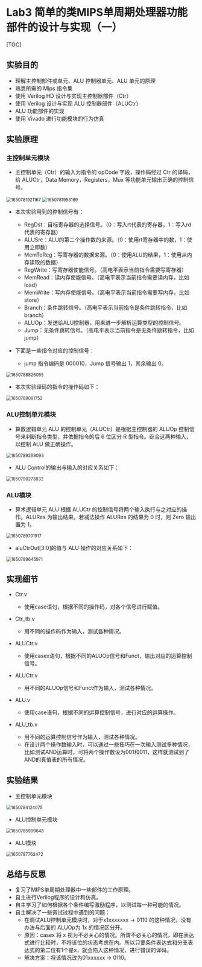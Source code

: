 # Lab3 简单的类MIPS单周期处理器功能部件的设计与实现（一）

[TOC]

## 实验目的

+ 理解主控制部件或单元、ALU 控制器单元、ALU 单元的原理
+ 熟悉所需的 Mips 指令集
+ 使用 Verilog HD 设计与实现主控制器部件（Ctr）
+ 使用 Verilog 设计与实现 ALU 控制器部件（ALUCtr）
+ ALU 功能部件的实现
+ 使用 Vivado 进行功能模块的行为仿真

## 实验原理

### 主控制单元模块

+ 主控制单元（Ctr）的输入为指令的 opCode 字段，操作码经过 Ctr 的译码，给 ALUCtr，Data Memory，Registers，Mux 等功能单元输出正确的控制信号。

<img src="C:\Users\Xiao-PC\AppData\Roaming\Typora\typora-user-images\1650781921167.png" alt="1650781921167" style="zoom:80%;" />

<img src="C:\Users\Xiao-PC\AppData\Roaming\Typora\typora-user-images\1650781953169.png" alt="1650781953169" style="zoom:80%;" />

+ 本次实验用到的控制信号有：
  + RegDst：目标寄存器的选择信号。（0：写入rt代表的寄存器，1：写入rd代表的寄存器）
  + ALUSrc：ALU的第二个操作数的来源。（0：使用rt寄存器中的数，1：使用立即数）
  + MemToReg：写寄存器的数据来源。（0：使用ALU的结果，1：使用从内存读取的数据）
  + RegWrite：写寄存器使能信号。（高电平表示当前指令需要写寄存器）
  + MemRead：读内存使能信号。（高电平表示当前指令需要读内存，比如load）
  + MemWrite：写内存使能信号。（高电平表示当前指令需要写内存，比如store）
  + Branch：条件跳转信号。（高电平表示当前指令是条件跳转指令，比如branch）
  + ALUOp：发送给ALU控制器，用来进一步解析运算类型的控制信号。
  + Jump：无条件跳转信号。（高电平表示当前指令是无条件跳转指令，比如jump）

+ 下面是一些指令对应的控制信号：
  + jump 指令编码是 000010，Jump 信号输出 1，其余输出 0。

<img src="C:\Users\Xiao-PC\AppData\Roaming\Typora\typora-user-images\1650788826055.png" alt="1650788826055" style="zoom:80%;" />

+ 本次实验译码的指令的操作码如下：

<img src="C:\Users\Xiao-PC\AppData\Roaming\Typora\typora-user-images\1650789091752.png" alt="1650789091752" style="zoom:80%;" />

### ALU控制单元模块

+ 算数逻辑单元 ALU 的控制单元（ALUCtr）是根据主控制器的 ALUOp 控制信号来判断指令类型，并依据指令的后 6 位区分 R 型指令。综合这两种输入，以控制 ALU 做正确操作。

<img src="C:\Users\Xiao-PC\AppData\Roaming\Typora\typora-user-images\1650789269093.png" alt="1650789269093" style="zoom:80%;" />

+ ALU Control的输出与输入的对应关系如下：

<img src="C:\Users\Xiao-PC\AppData\Roaming\Typora\typora-user-images\1650790273832.png" alt="1650790273832" style="zoom:80%;" />

### ALU模块

+ 算术逻辑单元 ALU 根据 ALUCtr 的控制信号将两个输入执行与之对应的操作。ALURes 为输出结果。若减法操作 ALURes 的结果为 0 时，则 Zero 输出置为 1。

<img src="C:\Users\Xiao-PC\AppData\Roaming\Typora\typora-user-images\1650789701917.png" alt="1650789701917" style="zoom:80%;" />

+ aluCtrOut[3:0]的值与 ALU 操作的对应关系如下：

<img src="C:\Users\Xiao-PC\AppData\Roaming\Typora\typora-user-images\1650789645971.png" alt="1650789645971" style="zoom:80%;" />

## 实现细节

+ Ctr.v
  + 使用case语句，根据不同的操作码，对各个信号进行赋值。

+ Ctr_tb.v
  + 用不同的操作码作为输入，测试各种情况。
+ ALUCtr.v
  + 使用casex语句，根据不同的ALUOp信号和Funct，输出对应的运算控制信号。
+ ALUCtr.v
  + 用不同的ALUOp信号和Funct作为输入，测试各种情况。
+ ALU.v
  + 使用case语句，根据不同的运算控制信号，进行对应的运算操作。
+ ALU_tb.v
  + 用不同的运算控制信号作为输入，测试各种情况。
  + 在设计两个操作数输入时，可以通过一些技巧在一次输入测试多种情况，比如测试AND运算时，可将两个操作数设为001和011，这样就测试到了AND的真值表的所有情况。

## 实验结果

+ 主控制单元模块

<img src="C:\Users\Xiao-PC\AppData\Roaming\Typora\typora-user-images\1650784124075.png" alt="1650784124075" style="zoom:80%;" />

+ ALU控制单元模块

<img src="C:\Users\Xiao-PC\AppData\Roaming\Typora\typora-user-images\1650785999648.png" alt="1650785999648" style="zoom:80%;" />

+ ALU模块

<img src="C:\Users\Xiao-PC\AppData\Roaming\Typora\typora-user-images\1650787762472.png" alt="1650787762472" style="zoom:80%;" />

## 总结与反思

+ 复习了MIPS单周期处理器中一些部件的工作原理。
+ 自主进行Verilog程序的设计和仿真。
+ 自主学习了如何根据各个条件编写激励程序，以测试每一种可能的情况。
+ 自主解决了一些调试过程中遇到的问题：
  + 在调试ALU控制单元模块时，对于x1xxxxxxx -> 0110 的这种情况，没有办法与后面的 ALUOp为 1x 的情况区分开。
  + 原因：casex 将 x 视为不必关心的情况。所谓不必关心的情况，即在表达式进行比较时，不将该位的状态考虑在内。所以只要条件表达式和分支表达式的第二位有1个是x，就会陷入这种情况，进行错误的译码。
  + 解决方案：将该情况改为01xxxxxx -> 0110。